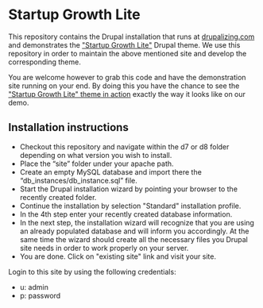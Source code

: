 Startup Growth Lite
==================

This repository contains the Drupal installation that runs at [drupalizing.com](http://drupalizing.com) and demonstrates the ["Startup Growth Lite"](https://drupal.org/project/startupgrowth_lite) Drupal theme. We use this repository in order to maintain the above mentioned site and develop the corresponding theme. 

You are welcome however to grab this code and have the demonstration site running on your end. By doing this you have the chance to see the ["Startup Growth Lite" theme in action](http://demo.drupalizing.com/?theme=startupgrowth-lite) exactly the way it looks like on our demo.

Installation instructions
--------------
+ Checkout this repository and navigate within the d7 or d8 folder depending on what version you wish to install.
+ Place the “site” folder under your apache path.
+ Create an empty MySQL database and import there the “db_instances/db_instance.sql” file. 
+ Start the Drupal installation wizard by pointing your browser to the recently created folder.
 + Continue the installation by selection "Standard" installation profile.
 + In the 4th step enter your recently created database information.
 + In the next step, the installation wizard will recognize that you are using an already populated database and will inform you accordingly. At the same time the wizard should create all the necessary files you Drupal site needs in order to work properly on your server.
 + You are done. Click on "existing site" link and visit your site.

Login to this site by using the following credentials:
- u: admin
- p: password

